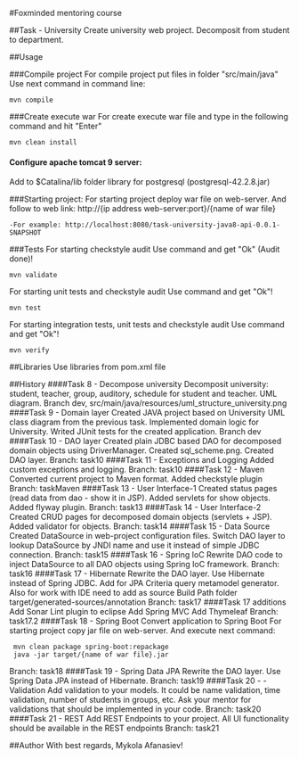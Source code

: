 #Foxminded mentoring course

##Task - University
Create university web project. Decomposit from student to department. 

##Usage

###Compile project
For compile project put files in folder "src/main/java" Use next command in command line:
```
mvn compile
```

###Create execute war 
For create execute war file and type in the following command and hit "Enter"
```
mvn clean install
```

#### Configure apache tomcat 9 server:
Add to $Catalina/lib folder library for postgresql (postgresql-42.2.8.jar)

###Starting project:
For starting project deploy war file on web-server. And follow 
to web link: http://{ip address web-server:port}/{name of war file}
```
-For example: http://localhost:8080/task-university-java8-api-0.0.1-SNAPSHOT
```

###Tests
For starting checkstyle audit 
Use command and get "Ok" (Audit done)!
```
mvn validate
```

For starting unit tests and checkstyle audit
Use command and get "Ok"!
```
mvn test
```
For starting integration tests, unit tests and checkstyle audit
Use command and get "Ok"!
```
mvn verify
```

##Libraries
Use libraries from pom.xml file

##History
####Task 8 - Decompose university
Decomposit university: student, teacher, group, auditory, schedule for student and teacher. UML diagram.
Branch dev, src/main/java/resources/uml_structure_university.png 
####Task 9 - Domain layer
Created JAVA project based on University UML class diagram from the previous task.
Implemented domain logic for University.
Writed JUnit tests for the created application.
Branch dev
####Task 10 - DAO layer
Created plain JDBC based DAO for decomposed domain objects using DriverManager.
Created sql_scheme.png. Created DAO layer. 
Branch: task10
####Task 11 - Exceptions and Logging
Added custom exceptions and logging.
Branch: task10
####Task 12 - Maven
Converted current project to Maven format. Added checkstyle plugin
Branch: taskMaven
####Task 13 - User Interface-1
Created status pages (read data from dao - show it in JSP). Added servlets for show objects. Added flyway plugin.
Branch: task13
####Task 14 - User Interface-2
Created CRUD pages for decomposed domain objects (servlets + JSP). Added validator for objects.
Branch: task14
####Task 15 - Data Source
Created DataSource in web-project configuration files. Switch DAO layer to lookup DataSource by JNDI name and use it instead of simple JDBC connection.
Branch: task15
####Task 16 - Spring IoC
Rewrite DAO code to inject DataSource to all DAO objects using Spring IoC framework.
Branch: task16
####Task 17 - Hibernate
Rewrite the DAO layer. Use Hibernate instead of Spring JDBC.
Add for JPA Criteria query metamodel generator. 
Also for work with IDE need to add as source Build Path folder target/generated-sources/annotation
Branch: task17
####Task 17 additions
Add Sonar Lint plugin to eclipse
Add Spring MVC
Add Thymeleaf
Branch: task17.2
####Task 18 - Spring Boot
Convert application to Spring Boot
For starting project copy jar file on web-server. And execute next command:
```
 mvn clean package spring-boot:repackage
 java -jar target/{name of war file}.jar
```
Branch: task18
####Task 19 - Spring Data JPA
Rewrite the DAO layer. Use Spring Data JPA instead of Hibernate.
Branch: task19
####Task 20 - - Validation
Add validation to your models. It could be name validation, time validation, number of students in groups, etc. Ask your mentor for validations that should be implemented in your code.
Branch: task20
####Task 21 - REST
Add REST Endpoints to your project. All UI functionality should be available in the REST endpoints
Branch: task21


##Author
With best regards, Mykola Afanasiev!
